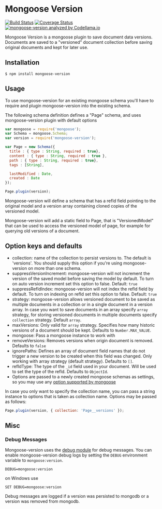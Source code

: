 # Mongoose Version 

[![Build Status](https://travis-ci.org/saintedlama/mongoose-version.png?branch=master)](https://travis-ci.org/saintedlama/mongoose-version) [![Coverage Status](https://coveralls.io/repos/saintedlama/mongoose-version/badge.png?branch=master)](https://coveralls.io/r/saintedlama/mongoose-version?branch=master)
[![mongoose-version analyzed by Codellama.io](https://app.codellama.io/api/badges/5a0439261b4c363a0f9427d5/701ecb565450af80551f9cbfe90e8294)](https://app.codellama.io/repositories/5a0439261b4c363a0f9427d5)

Mongoose Version is a mongoose plugin to save document data versions. Documents are saved to a "versioned" document collection before saving
original documents and kept for later use.

## Installation

    $ npm install mongoose-version

## Usage
To use mongoose-version for an existing mongoose schema you'll have to require and plugin mongoose-version into the 
existing schema.

The following schema definition defines a "Page" schema, and uses mongoose-version plugin with default options

```js
var mongoose = require('mongoose');
var Schema = mongoose.Schema;
var version = require('mongoose-version');

var Page = new Schema({
  title : { type : String, required : true},
  content : { type : String, required : true },
  path : { type : String, required : true},
  tags : [String],

  lastModified : Date,
  created : Date
});

Page.plugin(version);
```

Mongoose-version will define a schema that has a refId field pointing to the original model and a version array containing
cloned copies of the versioned model.

Mongoose-version will add a static field to Page, that is "VersionedModel" that can be used to access the versioned
model of page, for example for querying old versions of a document.

## Option keys and defaults
* collection: name of the collection to persist versions to. The default is 'versions'. You should supply this option if you're using mongoose-version on more than one schema.
* suppressVersionIncrement: mongoose-version will not increment the version of the saved model before saving the model by default. To turn on auto version increment set this option to false. Default: `true`
* suppressRefIdIndex: mongoose-version will not index the refId field by default. To turn on indexing on refId set this option to false. Default: `true`
* strategy: mongoose-version allows versioned document to be saved as multiple documents in a collection or in a single document in a version array. In case you want to save documents in an array specify `array` strategy, for storing versioned documents in multiple documents specify `collection` strategy. Default `array`.
* maxVersions: Only valid for `array` strategy. Specifies how many historic versions of a document should be kept. Defaults to `Number.MAX_VALUE`.
* mongoose: Pass a mongoose instance to work with
* removeVersions: Removes versions when origin document is removed. Defaults to `false`
* ignorePaths: Defines an array of document field names that do not trigger a new version to be created when this field was changed. Only working with array strategy (default strategy). Defaults to `[]`.
* refIdType: The type of the `_id` field used in your document. Will be used to set the type of the refId. Defaults to `ObjectId`.
* Options are passed to a newly created mongoose schemas as settings, so you may use any [option supported by mongoose](http://mongoosejs.com/docs/guide.html#options)

In case you only want to specify the collection name, you can pass a string instance to options that is taken as collection name. Options may be passed as follows:

```js
Page.plugin(version, { collection: 'Page__versions' });
```

## Misc

### Debug Messages

Mongoose-version uses the [debug module](https://github.com/visionmedia/debug) for debug messages. You can enable mongoose-version debug logs by setting the
`DEBUG` environment variable to `mongoose:version`.

    DEBUG=mongoose:version

on Windows use

    SET DEBUG=mongoose:version

Debug messages are logged if a version was persisted to mongodb or a version was removed from mongodb.
